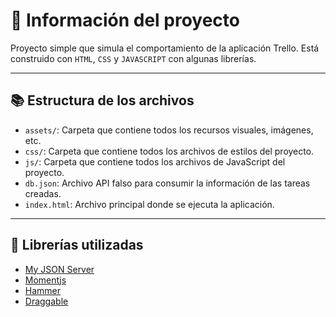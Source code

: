 # 📜 Información del proyecto

Proyecto simple que simula el comportamiento de la aplicación Trello. Está construido con `HTML`, `CSS` y `JAVASCRIPT` con algunas librerías.

---
## 📚 Estructura de los archivos

- `assets/`: Carpeta que contiene todos los recursos visuales, imágenes, etc.
- `css/`: Carpeta que contiene todos los archivos de estilos del proyecto.
- `js/`: Carpeta que contiene todos los archivos de JavaScript del proyecto.
- `db.json`: Archivo API falso para consumir la información de las tareas creadas.
- `index.html`: Archivo principal donde se ejecuta la aplicación.

---
## 📜 Librerías utilizadas

- [My JSON Server](https://my-json-server.typicode.com/) 
- [Momentjs](https://momentjs.com/) 
- [Hammer](https://hammerjs.github.io/) 
- [Draggable](https://shopify.github.io/draggable/) 